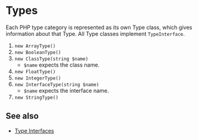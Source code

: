 # Types

Each PHP type category is represented as its own Type class, which gives information about that Type. All Type classes implement `TypeInterface`.

1. `new ArrayType()`
2. `new BooleanType()`
3. `new ClassType(string $name)`
   * `$name` expects the class name.
4. `new FloatType()`
5. `new IntegerType()`
6. `new InterfaceType(string $name)`
    * `$name` expects the interface name.
7. `new StringType()`

## See also
* [Type Interfaces](../TypeInterface)